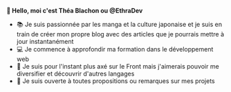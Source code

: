 **👋 Hello, moi c'est Théa Blachon ou @EthraDev**
- :books: Je suis passionnée par les manga et la culture japonaise et je suis en train de créer mon propre blog avec des articles que je pourrais mettre à jour instantanément
- :computer: Je commence à approfondir ma formation dans le développement web
- :art: Je suis pour l'instant plus axé sur le Front mais j'aimerais pouvoir me diversifier et découvrir d'autres langages
- :memo: Je suis ouverte à toutes propositions ou remarques sur mes projets
